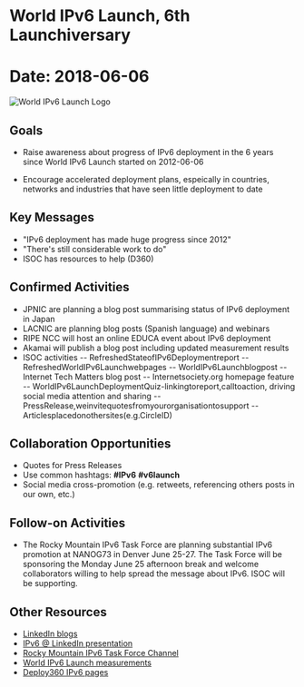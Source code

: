 # World IPv6 Launch, 6th Launchiversary
# Date: 2018-06-06

![World IPv6 Launch Logo](http://www.worldipv6launch.org/wp-content/themes/ipv6/img/logo-top.png)

## Goals

- Raise awareness about progress of IPv6 deployment in the 6 years since World IPv6 Launch started on 2012-06-06

- Encourage accelerated deployment plans, espeically in countries, networks and industries that have seen little deployment to date

## Key Messages

- "IPv6 deployment has made huge progress since 2012"
- "There's still considerable work to do"
- ISOC has resources to help (D360)

## Confirmed Activities

- JPNIC are planning a blog post summarising status of IPv6 deployment in Japan
- LACNIC are planning blog posts (Spanish language) and webinars
- RIPE NCC will host an online EDUCA event about IPv6 deployment
- Akamai will publish a blog post including updated measurement results
- ISOC activities
-- RefreshedStateofIPv6Deploymentreport
-- RefreshedWorldIPv6Launchwebpages
-- WorldIPv6Launchblogpost
-- Internet Tech Matters blog post
-- Internetsociety.org homepage feature
-- WorldIPv6LaunchDeploymentQuiz-linkingtoreport,calltoaction, driving social media attention and sharing
-- PressRelease,weinvitequotesfromyourorganisationtosupport
-- Articlesplacedonothersites(e.g.CircleID)

## Collaboration Opportunities

- Quotes for Press Releases
- Use common hashtags: **#IPv6** **#v6launch**
- Social media cross-promotion (e.g. retweets, referencing others posts in our own, etc.)

## Follow-on Activities

- The Rocky Mountain IPv6 Task Force are planning substantial IPv6 promotion at NANOG73 in Denver June 25-27. The Task Force will be sponsoring the Monday June 25 afternoon break and welcome collaborators willing to help spread the message about IPv6. ISOC will be supporting.

## Other Resources

- [LinkedIn blogs](https://engineering.linkedin.com/blog/topic/ipv6)
- [IPv6 @ LinkedIn presentation](https://www.youtube.com/watch?v=cNMQUCeNW78)
- [Rocky Mountain IPv6 Task Force Channel](https://www.youtube.com/channel/UC0ZRZIvwE_Ak0nfzgbgYMHw)
- [World IPv6 Launch measurements](http://www.worldipv6launch.org/measurements/)
- [Deploy360 IPv6 pages](https://www.internetsociety.org/deploy360/ipv6/)


